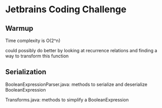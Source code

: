 # Jetbrains Coding Challenge

## Warmup

Time complexity is O(2^n)

could possibly do better by looking at recurrence relations and finding a way to transform this function

## Serialization

BooleanExpressionParser.java: methods to serialize and deserialize BooleanExpression

Transforms.java: methods to simplify a BooleanExpression
